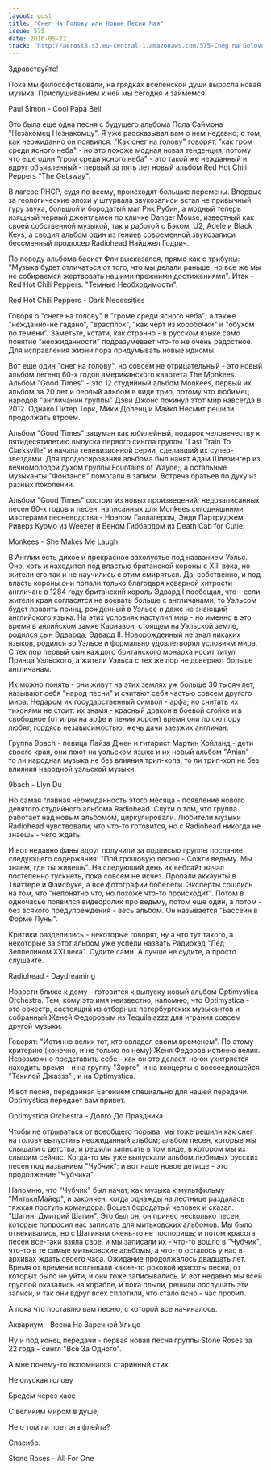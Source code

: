 ```yaml
---
layout: post
title: "Cнег На Голову или Новые Песни Мая"
issue: 575
date: 2016-05-22
track: "http://aerost8.s3.eu-central-1.amazonaws.com/575-Cneg na Golovu Ili Novye Pesni Maja.mp3"
---
```


Здравствуйте!

Пока мы философствовали, на грядках вселенской души выросла новая музыка. Прислушиванием к ней мы сегодня и займемся.

Paul Simon - Cool Papa Bell

Это была еще одна песня с будущего альбома Пола Саймона "Незакомец Незнакомцу". Я уже рассказывал вам о нем недавно; о том, как неожиданно он появился. "Как снег на голову" говорят, "как гром среди ясного неба" - но это похоже модная новая тенденция, потому что еще один "гром среди ясного неба" - это такой же нежданный и вдруг объявленный - первый за пять лет новый альбом Red Hot Chili Peppers "The Getaway".

В лагере RHCP, судя по всему, происходят большие перемены. Впервые за геологические эпохи у штурвала звукозаписи встал не привычный гуру звука, большой и бородатый маг Рик Рубин, а модный теперь изящный черный джентльмен по кличке Danger Mouse, известный как своей собственной музыкой, так и работой с Бэком, U2, Adele и Black Keys, а сводил альбом один из гениев современной звукозаписи бессменный продюсер Radiohead Найджел Годрич.

По поводу альбома басист Фли высказался, прямо как с трибуны: "Музыка будет отличаться от того, что мы делали раньше, но все же мы не собираемся жертвовать нашими прежними достижениями". Итак - Red Hot Chili Peppers. "Темные Необходимости".

Red Hot Chili Peppers - Dark Necessities

Говоря о "снеге на голову" и "громе среди ясного неба"; а также "нежданно-не гадано", "врасплох", "как черт из коробочки" и "обухом по темени". Заметьте, кстати, как странно - в русском языке само понятие "неожиданности" подразумевает что-то не очень радостное. Для исправления жизни пора придумывать новые идиомы.

Вот еще один "снег на голову", но совсем не отрицательный - это новый альбом легенд 60-х годов американского квартета The Monkees. Альбом "Good Times" - это 12 студийный альбом Monkees, первый их альбом за 20 лет и первый альбом в виде трио, потому что любимец народов "англичанин группы" Дэви Джонс покинул этот мир навсегда в 2012. Однако Питер Торк, Мики Доленц и Майкл Несмит решили продолжать втроем.

Альбом "Good Times" задуман как юбилейный, подарок человечеству к пятидесятилетию выпуска первого сингла группы "Last Train To Clarksville" и начала телевизионной серии, сделавший их супер-звездами. Для продюсирования альбома был нанят Адам Шлезингер из вечномолодой духом группы Fountains of Wayne;, а остальные музыканты "Фонтанов" помогали в записи. Встреча братьев по духу из разных поколений.

Альбом "Good Times" состоит из новых произведений, недозаписанных песен 60-х годов и песен, написанных для Monkees сегодняшними мастерами песневодства - Ноэлом Галлагером, Энди Партриджем, Риверз Куомо из Weezer и Беном Гиббардом из Death Cab for Cutie.

Monkees - She Makes Me Laugh

В Англии есть дикое и прекрасное захолустье под названием Уэльс. Оно, хоть и находится под властью британской короны с XIII века, но жители его так и не научились с этим смиряться. Да, собственно, и под власть короны они попали только благодаря коварной хитрости англичан: в 1284 году британский король Эдвард I пообещал, что - если жители края согласятся не воевать больше с англичанами, то Уэльсом будет править принц, рожденный в Уэльсе и даже не знающий английского языка. На этих условиях наступил мир - но именно в это время в анлийском замке Карнавон, стоящем на Уэльской земле, родился сын Эдварда, Эдвард II. Новорожденный не знал никаких языков, родился во Уэльсе и формально удовлетворял условиям мира. С тех пор первый сын каждого британского монарха носит титул Принца Уэльского, а жители Уэльса с тех же пор не доверяют больше англичанам.

Их можно понять - они живут на этих землях уж больше 30 тысяч лет, называют себя "народ песни" и считают себя частью совсем другого мира. Недаром их государственный символ - арфа; но считать их тихонями не стоит: их знамя - красный дракон в боевой стойке и в свободное (от игры на арфе и пения хором) время они по сю пору любят, гордясь независимостью, жечь дачи заезжих англичан.

Группа 9bach - певица Лайза Джен и гитарист Мартин Хойланд - дети своего края, они поют на уэльском языке и их новый альбом "Anian" - то ли народная музыка не без влияния трип-хопа, то ли трип-хоп не без влияния народной уэльской музыки.

9bach - Llyn Du

Но самая главная неожиданность этого месяца - появление нового девятого студийного альбома Radiohead. Слухи о том, что группа работает над новым альбомом, циркулировали. Любители музыки Radiohead чувствовали, что что-то готовится, но с Radiohead никогда не знаешь - чего ждать.

И вот недавно фаны вдруг получили за подписью группы послание следующего содержания: "Пой грошовую песню - Сожги ведьму. Мы знаем, где ты живешь". На следующий день их вебсайт начал постепенно тускнеть, пока совсем не исчез. Пропали аккаунты в Твиттере и Фэйсбуке, а все фотографии побелели. Эксперты сошлись на том, что "непонятно что, но похоже что-то происходит". Потом в одночасье появился видеоролик про ведьму, потом еще один, а потом - без всякого предупреждения - весь альбом. Он называется "Бассейн в Форме Луны".

Критики разделились - некоторые говорят, ну а что тут такого, а некоторые за этот альбом уже успели назвать Радиохэд "Лед Зеппелином XXI века". Судите сами. А лучше не судите, а просто слушайте.

Radiohead - Daydreaming

Новости ближе к дому - готовится к выпуску новый альбом Optimystica Оrchestra. Тем, кому это имя неизвестно, напомню, что Optimystica - это оркестр, состоящий из отборных петербургских музыкантов и собранный Женей Федоровым из Tequilajazzz для играния совсем другой музыки.

Говорят: "Истинно велик тот, кто овладел своим временем". По этому критерию (конечно, и не только по нему) Женя Федоров истинно велик. Невозможно представить себе - как он это делает, но он ухитряется находить время - и на группу "Зорге", и на концерты с воссоедившейся "Текилой Джаззз" , и на Optimystica.

И вот песня, переданная Евгением специально для нашей передачи. Optimystica передает вам привет.

Optimystica Оrchestra - Долго До Праздника

Чтобы не отрываться от всеобщего порыва, мы тоже решили как снег на голову выпустить неожиданный альбом; альбом песен, которые мы слышали с детства, и решили записать в том виде, в котором мы их слышим сейчас. Когда-то мы уже выпускали альбом любимых русских песен под названием "Чубчик"; и вот наше новое детище - это продолжение "Чубчика".

Напомню, что "Чубчик" был начат, как музыка к мультфильму "МитькиМайер", и закончен, когда однажды на лестнице раздалась тяжкая поступь командора. Вошел бородатый человек и сказал: "Шагин. Дмитрий Шагин". Это был он, он принес несколько песен, которые попросил нас записать для митьковских альбомов. Мы было отнекивались, но с Шагиным очень-то не поспоришь; и потом красота песен все-таки взяла свое, и мы записали их - что-то вошло в "Чубчик", что-то в те самые митьковские альбомы, а что-то осталось у нас в архивах ждать своего часа. Ожидание продолжалось двадцать лет. Время от времени всплывали какие-то роковой красоты песни, от которых было не уйти, и они тоже записывались. И вот недавно мы всей группой оказались на корабле, и пока плыли, решили послушать эти записи, и так они вдруг всех сплотили, что стало ясно - час пробил.

А пока что поставлю вам песню, с которой все начиналось.

Аквариум - Весна На Заречной Улице

Ну и под конец передачи - первая новая песня группы Stone Roses за 22 года - сингл "Все За Одного".

А мне почему-то вспомнился старинный стих:

Не опуская голову

Бредем через хаос

С великим миром в душе;

Не о том ли поет эта флейта?

Спасибо.

Stone Roses - All For One

